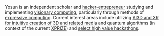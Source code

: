 
Yosun is an independent scholar and [hacker-entrepreneur](hacker-entrepreneur.md) studying and implementing [visionary computing](visionary_computing.md), particularly through methods of [expressive computing](expressive_computing.md). Current interest areas include utilizing [AI3D and XR for intuitive creation of 3D and related media](https://ai3d.dev) and quantum algorithms (in context of the current [XPRIZE](https://x.com/Yosun/status/1831626639874388324)) and [select high value hackathons](hackathons). 



